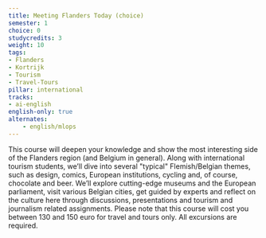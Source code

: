 ```yaml
---
title: Meeting Flanders Today (choice)
semester: 1
choice: 0
studycredits: 3
weight: 10
tags:
- Flanders
- Kortrijk
- Tourism
- Travel-Tours
pillar: international
tracks:
- ai-english
english-only: true
alternates:
    - english/mlops
---
```


This course will deepen your knowledge and show the most interesting side of the Flanders region (and Belgium in general). Along with international tourism students, we’ll dive into several "typical" Flemish/Belgian themes, such as design, comics, European institutions, cycling and, of course, chocolate and beer. We’ll explore cutting-edge museums and the European parliament, visit various Belgian cities, get guided by experts and reflect on the culture here through discussions, presentations and tourism and journalism related assignments. Please note that this course will cost you between 130 and 150 euro for travel and tours only. All excursions are required.